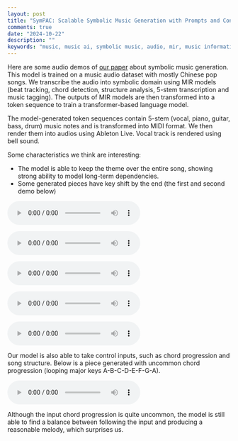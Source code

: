 ```yaml
---
layout: post
title: "SymPAC: Scalable Symbolic Music Generation with Prompts and Constraints"
comments: true
date: "2024-10-22"
description: ""
keywords: "music, music ai, symbolic music, audio, mir, music information retrieval, generation, language model, music generation, demo, sympac"
---
```


Here are some audio demos of [our paper](https://arxiv.org/abs/2409.03055) about symbolic music generation. This model is trained on a music audio dataset with mostly Chinese pop songs. We transcribe the audio into symbolic domain using MIR models (beat tracking, chord detection, structure analysis, 5-stem transcription and music tagging). The outputs of MIR models are then transformed into a token sequence to train a transformer-based language model.

The model-generated token sequences contain 5-stem (vocal, piano, guitar, bass, drum) music notes and is transformed into MIDI format. We then render them into audios using Ableton Live. Vocal track is rendered using bell sound.

Some characteristics we think are interesting:
* The model is able to keep the theme over the entire song, showing strong ability to model long-term dependencies.
* Some generated pieces have key shift by the end (the first and second demo below)

<audio controls>
  <source src="../../assets/files/20241022/01.keychange.mp3" type="audio/mpeg">
  Your browser does not support the audio element.
</audio>
<p>
<audio controls>
  <source src="../../assets/files/20241022/02.themerepeat.mp3" type="audio/mpeg">
  Your browser does not support the audio element.
</audio>
<p>
<audio controls>
  <source src="../../assets/files/20241022/03.mp3" type="audio/mpeg">
  Your browser does not support the audio element.
</audio>
<p>
<audio controls>
  <source src="../../assets/files/20241022/04.mp3" type="audio/mpeg">
  Your browser does not support the audio element.
</audio>
<p>
<audio controls>
  <source src="../../assets/files/20241022/05.mp3" type="audio/mpeg">
  Your browser does not support the audio element.
</audio>
<p>
Our model is also able to take control inputs, such as chord progression and song structure. Below is a piece generated with uncommon chord progression (looping major keys A-B-C-D-E-F-G-A).
<p>
<audio controls>
  <source src="../../assets/files/20241022/chord_input_A-B-C-D-E-F-G-A.mp3" type="audio/mpeg">
  Your browser does not support the audio element.
</audio>
<p>
Although the input chord progression is quite uncommon, the model is still able to find a balance between following the input and producing a reasonable melody, which surprises us.